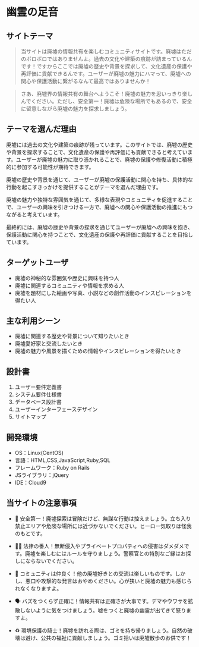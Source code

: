 # 幽霊の足音

## サイトテーマ
> 当サイトは廃墟の情報共有を楽しむコミュニティサイトです。廃墟はただのボロボロではありませんよ。過去の文化や建築の痕跡が詰まっているんです！ですからここでは廃墟の歴史や背景を探求して、文化遺産の保護や再評価に貢献できるんです。ユーザーが廃墟の魅力にハマって、廃墟への関心や保護活動に繋がるなんて最高ではありませんか！

> さあ、廃墟界の情報共有の舞台へようこそ！廃墟の魅力を思いっきり楽しんでください。ただし、安全第一！廃墟は危険な場所でもあるので、安全に留意しながら廃墟の魅力を探求しましょう。

## テーマを選んだ理由
廃墟には過去の文化や建築の痕跡が残っています。このサイトでは、廃墟の歴史や背景を探求することで、文化遺産の保護や再評価にも貢献できると考えています。ユーザーが廃墟の魅力に取り憑かれることで、廃墟の保護や修復活動に積極的に参加する可能性が期待できます。

廃墟の歴史や背景を通じて、ユーザーが廃墟の保護活動に関心を持ち、具体的な行動を起こすきっかけを提供することがテーマを選んだ理由です。

廃墟の魅力や独特な雰囲気を通じて、多様な表現やコミュニティを促進することで、ユーザーの興味を引きつける一方で、廃墟への関心や保護活動の推進にもつながると考えています。

最終的には、廃墟の歴史や背景の探求を通じてユーザーが廃墟への興味を抱き、保護活動に関心を持つことで、文化遺産の保護や再評価に貢献することを目指しています。

## ターゲットユーザ

-   廃墟の神秘的な雰囲気や歴史に興味を持つ人
-   廃墟に関連するコミュニティや情報を求める人
-   廃墟を題材にした絵画や写真、小説などの創作活動のインスピレーションを得たい人

## 主な利用シーン

-   廃墟に関連する歴史や背景について知りたいとき
-   廃墟愛好家と交流したいとき
-   廃墟の魅力や風景を描くための情報やインスピレーションを得たいとき


## 設計書

1.  ユーザー要件定義書
2.  システム要件仕様書
3.  データベース設計書
4.  ユーザーインターフェースデザイン
5.  サイトマップ

## 開発環境

-   OS：Linux(CentOS)
-   言語：HTML,CSS,JavaScript,Ruby,SQL
-   フレームワーク：Ruby on Rails
-   JSライブラリ：jQuery
-   IDE：Cloud9

## 当サイトの注意事項

-   🚧 安全第一！廃墟探索は冒険だけど、無謀な行動は控えましょう。立ち入り禁止エリアや危険な場所には近づかないでください。ヒーロー気取りは怪我のもとです。

-   🕵️‍♂️ 法律の番人！無断侵入やプライベートプロパティへの侵害はダメダメです。廃墟を楽しむにはルールを守りましょう。警察官との特別なご縁はお探しにならないでください。
-  💬 コミュニティは仲良く！他の廃墟好きとの交流は楽しいものです。しかし、悪口や攻撃的な発言はおやめください。心が狭いと廃墟の魅力も感じられなくなりますよ。
-   🗣 バズをつくらず正確に！情報共有は正確さが大事です。デマやウワサを拡散しないように気をつけましょう。嘘をつくと廃墟の幽霊が出てきて怒りますよ。
-   ♻️ 環境保護の騎士！廃墟を訪れる際は、ゴミを持ち帰りましょう。自然の破壊は避け、公共の福祉に貢献しましょう。ゴミ拾いは廃墟散歩のお供です！

